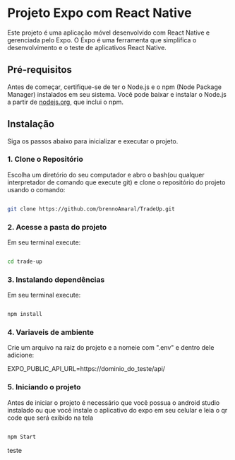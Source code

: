 # Projeto Expo com React Native

Este projeto é uma aplicação móvel desenvolvido com React Native e gerenciada pelo Expo. O Expo é uma ferramenta que simplifica o desenvolvimento e o teste de aplicativos React Native.

## Pré-requisitos

Antes de começar, certifique-se de ter o Node.js e o npm (Node Package Manager) instalados em seu sistema. Você pode baixar e instalar o Node.js a partir de [nodejs.org](https://nodejs.org/), que inclui o npm.

## Instalação

Siga os passos abaixo para inicializar e executar o projeto.

### 1. Clone o Repositório

Escolha um diretório do seu computador e abro o bash(ou qualquer interpretador de comando que execute git) e clone o repositório do projeto usando o comando:

```bash

git clone https://github.com/brennoAmaral/TradeUp.git

```

### 2. Acesse a pasta do projeto

Em seu terminal execute:

```bash

cd trade-up

```

### 3. Instalando dependências 

Em seu terminal execute:

```bash

npm install

```

### 4. Variaveis de ambiente 

Crie um arquivo na raiz do projeto e a nomeie com ".env" e dentro dele adicione: 

EXPO_PUBLIC_API_URL=https://dominio_do_teste/api/


### 5. Iniciando o projeto 

Antes de iniciar o projeto é necessário que você possua o android studio instalado 
ou que você instale o aplicativo do expo em seu celular e leia o qr code que será exibido na tela

```bash

npm Start

```
teste